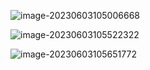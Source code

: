 ![image-20230603105006668](D:\TyporaImageHost\image-20230603105006668.png)

![image-20230603105522322](D:\TyporaImageHost\image-20230603105522322.png)

![image-20230603105651772](D:\TyporaImageHost\image-20230603105651772.png)
